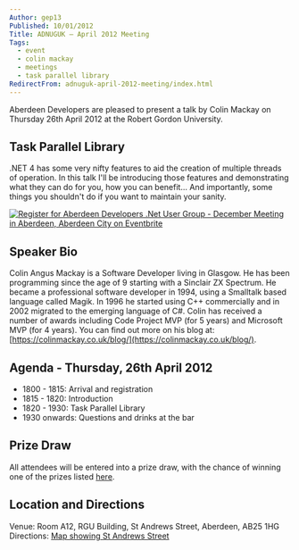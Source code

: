 ```yaml
---
Author: gep13
Published: 10/01/2012
Title: ADNUGUK – April 2012 Meeting
Tags:
  - event
  - colin mackay
  - meetings
  - task parallel library
RedirectFrom: adnuguk-april-2012-meeting/index.html
---
```


Aberdeen Developers are pleased to present a talk by Colin Mackay on Thursday 26th April 2012 at the Robert Gordon University.

## Task Parallel Library

.NET 4 has some very nifty features to aid the creation of multiple threads of operation. In this talk I'll be introducing those features and demonstrating what they can do for you, how you can benefit... And importantly, some things you shouldn't do if you want to maintain your sanity.

[![Register for Aberdeen Developers .Net User Group - December Meeting in Aberdeen, Aberdeen City  on Eventbrite](https://www.eventbrite.com/registerbutton?eid=2581657808)](https://adnuguk-apr2012.eventbrite.co.uk/)

## Speaker Bio

Colin Angus Mackay is a Software Developer living in Glasgow. He has been programming since the age of 9 starting with a Sinclair ZX Spectrum. He became a professional software developer in 1994, using a Smalltalk based language called Magik. In 1996 he started using C++ commercially and in 2002 migrated to the emerging language of C#. Colin has received a number of awards including Code Project MVP (for 5 years) and Microsoft MVP (for 4 years). You can find out more on his blog at: [https://colinmackay.co.uk/blog/](https://colinmackay.co.uk/blog/).

## Agenda - Thursday, 26th April 2012

* 1800 - 1815: Arrival and registration
* 1815 - 1820: Introduction
* 1820 - 1930: Task Parallel Library
* 1930 onwards: Questions and drinks at the bar

## Prize Draw

All attendees will be entered into a prize draw, with the chance of winning one of the prizes listed [here](https://www.gep13.co.uk/blog/?p=107).

## Location and Directions

Venue: Room A12, RGU Building, St Andrews Street, Aberdeen, AB25 1HG Directions: [Map showing St Andrews Street](https://www.bing.com/maps/?v=2&cp=57.149542434132776~-2.102723645985436&lvl=17&dir=0&sty=c&eo=1&form=LMLTCC)
